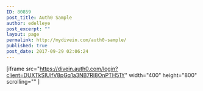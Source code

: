 ```yaml
---
ID: 80859
post_title: Auth0 Sample
author: edelleye
post_excerpt: ""
layout: page
permalink: http://mydivein.com/auth0-sample/
published: true
post_date: 2017-09-29 02:06:24
---
```

[iframe src="https://divein.auth0.com/login?client=DUXTkSIUlfV8pGq1a3NB7RI8OnPTH51Y" width="400" height="800" scrolling="" ]